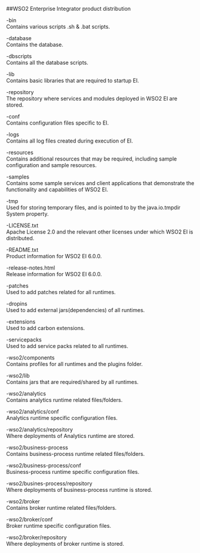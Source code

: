 ##WSO2 Enterprise Integrator product distribution

-bin <br>
Contains various scripts .sh & .bat scripts.

-database  <br>
Contains the database.

-dbscripts <br>
Contains all the database scripts.

-lib <br>
Contains basic libraries that are required to startup EI.

-repository <br>
The repository where services and modules deployed in WSO2 EI are stored.

-conf <br>
Contains configuration files specific to EI.

-logs <br>
Contains all log files created during execution of EI.

-resources<br>
 Contains additional resources that may be required, including sample configuration and sample resources.

-samples<br>
 Contains some sample services and client applications that demonstrate the functionality and capabilities of WSO2 EI.

-tmp<br> 
Used for storing temporary files, and is pointed to by the java.io.tmpdir System property.

-LICENSE.txt<br>
 Apache License 2.0 and the relevant other licenses under which WSO2 EI is distributed.

-README.txt<br>
 Product information for WSO2 EI 6.0.0.

-release-notes.html<br>
 Release information for WSO2 EI 6.0.0.

-patches <br>
Used to add patches related for all runtimes.

-dropins<br>
 Used to add external jars(dependencies) of all runtimes.

-extensions<br>
 Used to add carbon extensions.

-servicepacks<br>
 Used to add service packs related to all runtimes.

-wso2/components<br>
 Contains profiles for all runtimes and the plugins folder.

-wso2/lib<br>
 Contains jars that are required/shared by all runtimes.

-wso2/analytics<br>
 Contains analytics runtime related files/folders.

-wso2/analytics/conf<br>
 Analytics runtime specific configuration files.

-wso2/analytics/repository<br>
 Where deployments of Analytics runtime are stored.

-wso2/business-process<br>
 Contains business-process runtime related files/folders.

-wso2/business-process/conf<br>
 Business-process runtime specific configuration files.

-wso2/busines-process/repository<br>
 Where deployments of business-process runtime is stored.

-wso2/broker<br>
 Contains broker runtime related files/folders.

-wso2/broker/conf<br>
 Broker runtime specific configuration files.

-wso2/broker/repository<br>
 Where deployments of broker runtime is stored.
